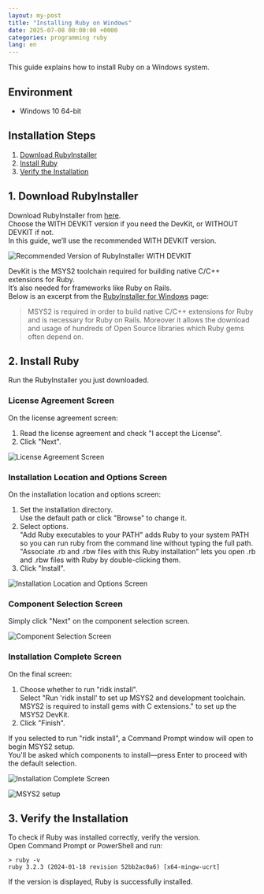 ```yaml
---
layout: my-post
title: "Installing Ruby on Windows"
date: 2025-07-08 00:00:00 +0000
categories: programming ruby
lang: en
---
```


This guide explains how to install Ruby on a Windows system.

## Environment
- Windows 10 64-bit

## Installation Steps
1. [Download RubyInstaller](#1-download-rubyinstaller)
2. [Install Ruby](#2-install-ruby)
3. [Verify the Installation](#3-verify-the-installation)

## 1. Download RubyInstaller
Download RubyInstaller from [here](https://rubyinstaller.org/downloads/).  
Choose the WITH DEVKIT version if you need the DevKit, or WITHOUT DEVKIT if not.  
In this guide, we’ll use the recommended WITH DEVKIT version.

![Recommended Version of RubyInstaller WITH DEVKIT](/assets/images/programming/ruby/installing-ruby-on-windows-en/image1.png "Recommended Version of RubyInstaller WITH DEVKIT")

DevKit is the MSYS2 toolchain required for building native C/C++ extensions for Ruby.  
It’s also needed for frameworks like Ruby on Rails.  
Below is an excerpt from the [RubyInstaller for Windows](https://rubyinstaller.org/downloads/) page:

> MSYS2 is required in order to build native C/C++ extensions for Ruby and is necessary for Ruby on Rails. Moreover it allows the download and usage of hundreds of Open Source libraries which Ruby gems often depend on.

## 2. Install Ruby
Run the RubyInstaller you just downloaded.

### License Agreement Screen
On the license agreement screen:

1. Read the license agreement and check "I accept the License".
2. Click "Next".

![License Agreement Screen](/assets/images/programming/ruby/installing-ruby-on-windows-en/image2.png "License Agreement Screen")

### Installation Location and Options Screen
On the installation location and options screen:

1. Set the installation directory.  
Use the default path or click "Browse" to change it.
2. Select options.  
"Add Ruby executables to your PATH" adds Ruby to your system PATH so you can run ruby from the command line without typing the full path.  
"Associate .rb and .rbw files with this Ruby installation" lets you open .rb and .rbw files with Ruby by double-clicking them.
3. Click "Install".

![Installation Location and Options Screen](/assets/images/programming/ruby/installing-ruby-on-windows-en/image3.png "Installation Location and Options Screen")

### Component Selection Screen
Simply click "Next" on the component selection screen.

![Component Selection Screen](/assets/images/programming/ruby/installing-ruby-on-windows-en/image4.png "Component Selection Screen")

### Installation Complete Screen
On the final screen:

1. Choose whether to run "ridk install".  
Select "Run 'ridk install' to set up MSYS2 and development toolchain. MSYS2 is required to install gems with C extensions." to set up the MSYS2 DevKit.
2. Click "Finish".  

If you selected to run "ridk install", a Command Prompt window will open to begin MSYS2 setup.  
You'll be asked which components to install—press Enter to proceed with the default selection.

![Installation Complete Screen](/assets/images/programming/ruby/installing-ruby-on-windows-en/image5.png "Installation Complete Screen")

![MSYS2 setup](/assets/images/programming/ruby/installing-ruby-on-windows-en/image6.png "MSYS2 setup")

## 3. Verify the Installation
To check if Ruby was installed correctly, verify the version.  
Open Command Prompt or PowerShell and run:

```
> ruby -v
ruby 3.2.3 (2024-01-18 revision 52bb2ac0a6) [x64-mingw-ucrt]
```

If the version is displayed, Ruby is successfully installed.
